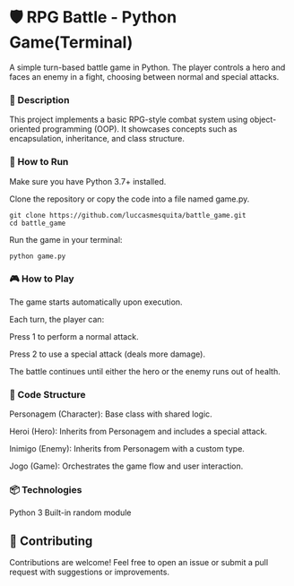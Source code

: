 <h1>🛡️ RPG Battle - Python Game(Terminal)</h1>

A simple turn-based battle game in Python. The player controls a hero and faces an enemy in a fight, choosing between normal and special attacks.


<h3>📜 Description</h3>

This project implements a basic RPG-style combat system using object-oriented programming (OOP). It showcases concepts such as encapsulation, inheritance, and class structure.

<h3>🚀 How to Run</h3>

Make sure you have Python 3.7+ installed.

Clone the repository or copy the code into a file named game.py.

````
git clone https://github.com/luccasmesquita/battle_game.git
cd battle_game
````

Run the game in your terminal:
````
python game.py
````

<h3>🎮 How to Play</h3>

The game starts automatically upon execution.

Each turn, the player can:

Press 1 to perform a normal attack.

Press 2 to use a special attack (deals more damage).

The battle continues until either the hero or the enemy runs out of health.

<h3>🧱 Code Structure </h3>

Personagem (Character): Base class with shared logic.

Heroi (Hero): Inherits from Personagem and includes a special attack.

Inimigo (Enemy): Inherits from Personagem with a custom type.

Jogo (Game): Orchestrates the game flow and user interaction.

<h3>📦 Technologies </h3>

Python 3
Built-in random module

<h2>🤝 Contributing</h2>
Contributions are welcome! Feel free to open an issue or submit a pull request with suggestions or improvements.

